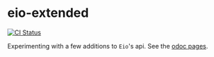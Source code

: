 # eio-extended

[![CI Status](https://github.com/mbarbin/eio-extended/workflows/ci/badge.svg)](https://github.com/mbarbin/eio-extended/actions/workflows/ci.yml)

Experimenting with a few additions to `Eio`'s api. See the [odoc pages](https://mbarbin.github.io/eio-extended/eio-extended/Eio_extended/index.html).
